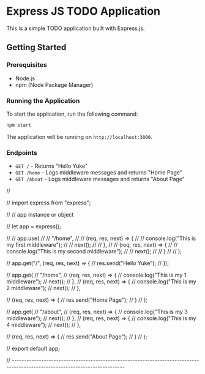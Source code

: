 # Express JS TODO Application

This is a simple TODO application built with Express.js.

## Getting Started

### Prerequisites

- Node.js
- npm (Node Package Manager)

### Running the Application

To start the application, run the following command:

```bash
npm start
```

The application will be running on `http://localhost:3000`.

### Endpoints

- `GET /` - Returns "Hello Yuke"
- `GET /home` - Logs middleware messages and returns "Home Page"
- `GET /about` - Logs middleware messages and returns "About Page"







// 

// import express from "express";

// // app instance or object

// let app = express();

// // app.use(
// //   "/home",
// //   (req, res, next) => {
// //     console.log("This is my first middleware");
// //     next();
// //   },
// //   (req, res, next) => {
// //     console.log("This is my second middleware");
// //     next();
// //   }
// // );

// app.get("/", (req, res, next) => {
//   res.send("Hello Yuke");
// });

// app.get(
//   "/home",
//   (req, res, next) => {
//     console.log("This is my 1 middleware");
//     next();
//   },
//   (req, res, next) => {
//     console.log("This is my 2 middleware");
//     next();
//   },

//   (req, res, next) => {
//     res.send("Home Page");
//   }
// );

// app.get(
//   "/about",
//   (req, res, next) => {
//     console.log("This is my 3 middleware");
//     next();
//   },
//   (req, res, next) => {
//     console.log("This is my 4 middleware");
//     next();
//   },

//   (req, res, next) => {
//     res.send("About Page");
//   }
// );

// export default app;

// ----------------------------------------------------------------------------------------------------------------------------
